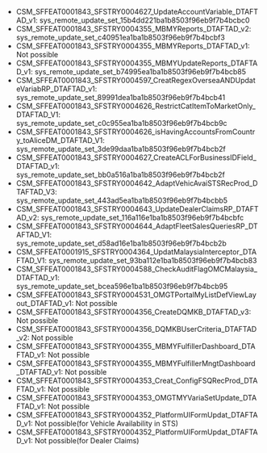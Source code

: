 - CSM_SFFEAT0001843_SFSTRY0004627_UpdateAccountVariable_DTAFTAD_v1: sys_remote_update_set_15b4dd221ba1b8503f96eb9f7b4bcbc0
- CSM_SFFEAT0001843_SFSTRY0004355_MBMYReports_DTAFTAD_v2: sys_remote_update_set_c40951ea1ba1b8503f96eb9f7b4bcbf3
- CSM_SFFEAT0001843_SFSTRY0004355_MBMYReports_DTAFTAD_v1: Not possible
- CSM_SFFEAT0001843_SFSTRY0004355_MBMYUpdateReports_DTAFTAD_v1: sys_remote_update_set_b74995ea1ba1b8503f96eb9f7b4bcb85
- CSM_SFFEAT0001843_SFSTRY0004597_CreatRegexOverseaANDUpdateVariabRP_DTAFTAD_v1: sys_remote_update_set_89991dea1ba1b8503f96eb9f7b4bcb41
- CSM_SFFEAT0001843_SFSTRY0004626_RestrictCatItemToMarketOnly_DTAFTAD_V1: sys_remote_update_set_c0c955ea1ba1b8503f96eb9f7b4bcb9c
- CSM_SFFEAT0001843_SFSTRY0004626_isHavingAccountsFromCountry_toAliceDM_DTAFTAD_V1: sys_remote_update_set_3de99daa1ba1b8503f96eb9f7b4bcb2f
- CSM_SFFEAT0001843_SFSTRY0004627_CreateACLForBusinessIDField_DTAFTAD_v1: sys_remote_update_set_bb0a516a1ba1b8503f96eb9f7b4bcb2f
- CSM_SFFEAT0001843_SFSTRY0004642_AdaptVehicAvaiSTSRecProd_DTAFTAD_V3: sys_remote_update_set_443ad5ea1ba1b8503f96eb9f7b4bcbb5
- CSM_SFFEAT0001843_SFSTRY0004643_UpdateDealerClaimsRP_DTAFTAD_v2: sys_remote_update_set_116a116e1ba1b8503f96eb9f7b4bcbfc
- CSM_SFFEAT0001843_SFSTRY0004644_AdaptFleetSalesQueriesRP_DTAFTAD_V1: sys_remote_update_set_d58ad16e1ba1b8503f96eb9f7b4bcb2b
- CSM_SFFEAT0001915_SFSTRY0004364_UpdatMalaysiaInterceptor_DTAFTAD_V1: sys_remote_update_set_93ba112e1ba1b8503f96eb9f7b4bcb83
- CSM_SFFEAT0001843_SFSTRY0004588_CheckAuditFlagOMCMalaysia_DTAFTAD_v1: sys_remote_update_set_bcea596e1ba1b8503f96eb9f7b4bcb95
- CSM_SFFEAT0001843_SFSTRY0004531_OMGTPortalMyListDefViewLayout_DTAFTAD_v1: Not possible
- CSM_SFFEAT0001843_SFSTRY0004356_CreateDQMKB_DTAFTAD_v3: Not possible
- CSM_SFFEAT0001843_SFSTRY0004356_DQMKBUserCriteria_DTAFTAD_v2: Not possible
- CSM_SFFEAT0001843_SFSTRY0004355_MBMYFulfillerDashboard_DTAFTAD_v1: Not possible
- CSM_SFFEAT0001843_SFSTRY0004355_MBMYFulfillerMngtDashboard_DTAFTAD_v1: Not possible
- CSM_SFFEAT0001843_SFSTRY0004353_Creat_ConfigFSQRecProd_DTAFTAD_v1: Not possible
- CSM_SFFEAT0001843_SFSTRY0004353_OMGTMYVariaSetUpdate_DTAFTAD_v1: Not possible
- CSM_SFFEAT0001843_SFSTRY0004352_PlatformUIFormUpdat_DTAFTAD_v1: Not possible(for  Vehicle Availability in STS)
- CSM_SFFEAT0001843_SFSTRY0004352_PlatformUIFormUpdat_DTAFTAD_v1: Not possible(for  Dealer Claims)


